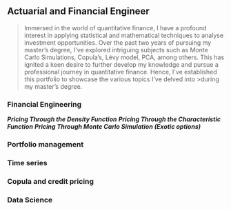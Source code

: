 ## Actuarial and Financial Engineer
>Immersed in the world of quantitative finance, I have a profound interest in applying statistical and mathematical techniques to analyse investment opportunities. Over the past two years of pursuing my master’s degree, I've explored intriguing subjects such as Monte Carlo Simulations, Copula’s, Lévy model, PCA, among others. This has ignited a keen desire to further develop my knowledge and pursue a professional journey in quantitative finance. Hence, I've established this portfolio to showcase the various topics I've delved into >during my master’s degree.

###  Financial Engineering 
***Pricing Through the Density Function***
***Pricing Through the Characteristic Function***
***Pricing Through Monte Carlo Simulation (Exotic options)***

###  Portfolio management 

###  Time series

###  Copula and credit pricing

###  Data Science 
